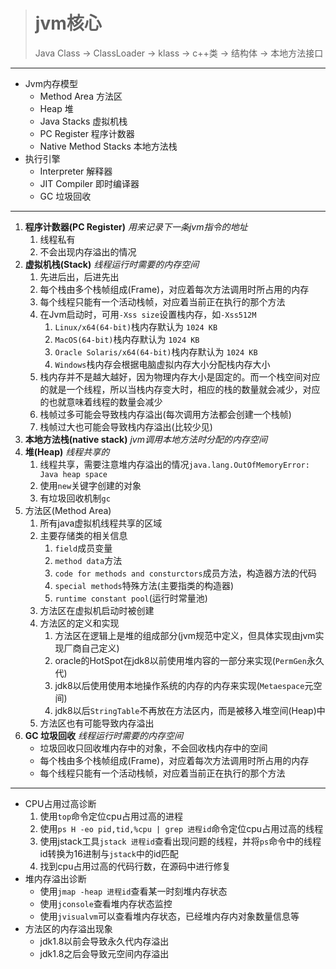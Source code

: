 ># jvm核心
> Java Class -> ClassLoader -> klass -> c++类 -> 结构体 -> 本地方法接口
---
* Jvm内存模型
  * Method Area 方法区
  * Heap 堆
  * Java Stacks 虚拟机栈
  * PC Register 程序计数器
  * Native Method Stacks 本地方法栈
* 执行引擎
  * Interpreter 解释器
  * JIT Compiler 即时编译器
  * GC 垃圾回收
---
1. **程序计数器(PC Register)** *用来记录下一条jvm指令的地址*
   1. 线程私有
   2. 不会出现内存溢出的情况
2. **虚拟机栈(Stack)** *线程运行时需要的内存空间*
   1. 先进后出，后进先出
   2. 每个栈由多个栈帧组成(Frame)，对应着每次方法调用时所占用的内存 
   3. 每个线程只能有一个活动栈帧，对应着当前正在执行的那个方法 
   4. 在Jvm启动时，可用`-Xss size`设置栈内存，如`-Xss512M`
      1. `Linux/x64(64-bit)`栈内存默认为 `1024 KB`
      2. `MacOS(64-bit)`栈内存默认为 `1024 KB`
      3. `Oracle Solaris/x64(64-bit)`栈内存默认为 `1024 KB`
      4. `Windows`栈内存会根据电脑虚拟内存大小分配栈内存大小 
   5. 栈内存并不是越大越好，因为物理内存大小是固定的。而一个栈空间对应的就是一个线程，所以当栈内存变大时，相应的栈的数量就会减少，对应的也就意味着线程的数量会减少 
   6. 栈帧过多可能会导致栈内存溢出(每次调用方法都会创建一个栈帧)
   7. 栈帧过大也可能会导致栈内存溢出(比较少见)
3. **本地方法栈(native stack)** *jvm调用本地方法时分配的内存空间*
4. **堆(Heap)** *线程共享的*
   1. 线程共享，需要注意堆内存溢出的情况`java.lang.OutOfMemoryError: Java heap space`
   2. 使用`new`关键字创建的对象
   3. 有垃圾回收机制`gc`
5. 方法区(Method Area)
   1. 所有java虚拟机线程共享的区域
   2. 主要存储类的相关信息
      1. `field`成员变量
      2. `method data`方法
      3. `code for methods and consturctors`成员方法，构造器方法的代码
      4. `special methods`特殊方法(主要指类的构造器)
      5. `runtime constant pool`(运行时常量池)
   3. 方法区在虚拟机启动时被创建
   4. 方法区的定义和实现
      1. 方法区在逻辑上是堆的组成部分(jvm规范中定义，但具体实现由jvm实现厂商自己定义)
      2. oracle的HotSpot在jdk8以前使用堆内容的一部分来实现(`PermGen`永久代)
      3. jdk8以后使用使用本地操作系统的内存的内存来实现(`Metaespace`元空间)
      4. jdk8以后`StringTable`不再放在方法区内，而是被移入堆空间(Heap)中
   5. 方法区也有可能导致内存溢出
6. **GC 垃圾回收** *线程运行时需要的内存空间*
    * 垃圾回收只回收堆内存中的对象，不会回收栈内存中的空间
    * 每个栈由多个栈帧组成(Frame)，对应着每次方法调用时所占用的内存
    * 每个线程只能有一个活动栈帧，对应着当前正在执行的那个方法
---
* CPU占用过高诊断
  1. 使用`top`命令定位cpu占用过高的进程
  2. 使用`ps H -eo pid,tid,%cpu | grep 进程id`命令定位cpu占用过高的线程 
  3. 使用jstack工具`jstack 进程id`查看出现问题的线程，并将`ps`命令中的线程id转换为16进制与`jstack`中的id匹配
  4. 找到cpu占用过高的代码行数，在源码中进行修复
* 堆内存溢出诊断
  * 使用`jmap -heap 进程id`查看某一时刻堆内存状态
  * 使用`jconsole`查看堆内存状态监控
  * 使用`jvisualvm`可以查看堆内存状态，已经堆内存内对象数量信息等
* 方法区的内存溢出现象
  * jdk1.8以前会导致永久代内存溢出
  * jdk1.8之后会导致元空间内存溢出
